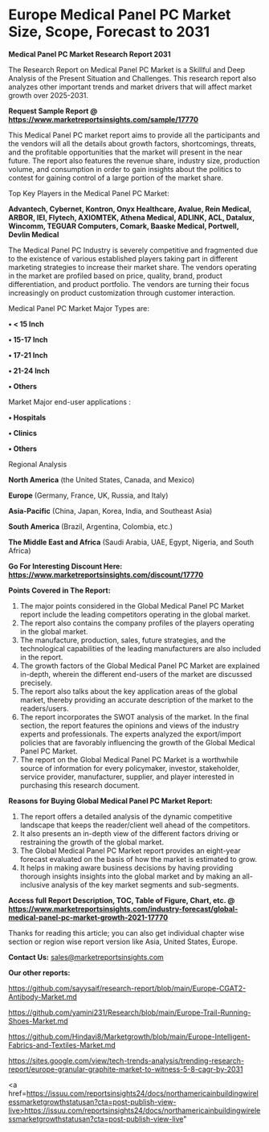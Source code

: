 # Europe Medical Panel PC Market Size, Scope, Forecast to 2031

<strong>Medical Panel PC Market Research Report 2031</strong>

The Research Report on Medical Panel PC Market is a Skillful and Deep Analysis of the Present Situation and Challenges. This research report also analyzes other important trends and market drivers that will affect market growth over 2025-2031.

<strong>Request Sample Report @ <a href=https://www.marketreportsinsights.com/sample/17770>https://www.marketreportsinsights.com/sample/17770</a></strong>

This Medical Panel PC market report aims to provide all the participants and the vendors will all the details about growth factors, shortcomings, threats, and the profitable opportunities that the market will present in the near future. The report also features the revenue share, industry size, production volume, and consumption in order to gain insights about the politics to contest for gaining control of a large portion of the market share.

Top Key Players in the Medical Panel PC Market:

<strong>Advantech, Cybernet, Kontron, Onyx Healthcare, Avalue, Rein Medical, ARBOR, IEI, Flytech, AXIOMTEK, Athena Medical, ADLINK, ACL, Datalux, Wincomm, TEGUAR Computers, Comark, Baaske Medical, Portwell, Devlin Medical</strong>

The Medical Panel PC Industry is severely competitive and fragmented due to the existence of various established players taking part in different marketing strategies to increase their market share. The vendors operating in the market are profiled based on price, quality, brand, product differentiation, and product portfolio. The vendors are turning their focus increasingly on product customization through customer interaction.

Medical Panel PC Market Major Types are:

<strong>• < 15 Inch

• 15-17 Inch

• 17-21 Inch

• 21-24 Inch

• Others</strong>

Market Major end-user applications :

<strong>• Hospitals

• Clinics

• Others</strong>

Regional Analysis

</u><strong><b>North America</b></strong> (the United States, Canada, and Mexico)

<strong><b>Europe </b></strong>(Germany, France, UK, Russia, and Italy)

<strong><b>Asia-Pacific</b></strong> (China, Japan, Korea, India, and Southeast Asia)

<strong><b>South America</b></strong> (Brazil, Argentina, Colombia, etc.)

<strong><b>The Middle East and Africa</b></strong> (Saudi Arabia, UAE, Egypt, Nigeria, and South Africa)

<strong>Go For Interesting Discount Here: <a href=https://www.marketreportsinsights.com/discount/17770>https://www.marketreportsinsights.com/discount/17770</a></strong>

<strong>Points Covered in The Report:</strong>
<ol>
  <li>The major points considered in the Global Medical Panel PC Market report include the leading competitors operating in the global market.</li>
  <li>The report also contains the company profiles of the players operating in the global market.</li>
  <li>The manufacture, production, sales, future strategies, and the technological capabilities of the leading manufacturers are also included in the report.</li>
  <li>The growth factors of the Global Medical Panel PC Market are explained in-depth, wherein the different end-users of the market are discussed precisely.</li>
  <li>The report also talks about the key application areas of the global market, thereby providing an accurate description of the market to the readers/users.</li>
  <li>The report incorporates the SWOT analysis of the market. In the final section, the report features the opinions and views of the industry experts and professionals. The experts analyzed the export/import policies that are favorably influencing the growth of the Global Medical Panel PC Market.</li>
  <li>The report on the Global Medical Panel PC Market is a worthwhile source of information for every policymaker, investor, stakeholder, service provider, manufacturer, supplier, and player interested in purchasing this research document.</li>
</ol>
<strong>Reasons for Buying Global Medical Panel PC Market Report:</strong>

<ol>
  <li>The report offers a detailed analysis of the dynamic competitive landscape that keeps the reader/client well ahead of the competitors.</li>
  <li>It also presents an in-depth view of the different factors driving or restraining the growth of the global market.</li>
  <li>The Global Medical Panel PC Market report provides an eight-year forecast evaluated on the basis of how the market is estimated to grow.</li>
  <li>It helps in making aware business decisions by having providing thorough insights insights into the global market and by making an all-inclusive analysis of the key market segments and sub-segments.</li>
</ol>
<strong>Access full Report Description, TOC, Table of Figure, Chart, etc. @ <a href=https://www.marketreportsinsights.com/industry-forecast/global-medical-panel-pc-market-growth-2021-17770>https://www.marketreportsinsights.com/industry-forecast/global-medical-panel-pc-market-growth-2021-17770</a></strong>


Thanks for reading this article; you can also get individual chapter wise section or region wise report version like Asia, United States, Europe.

<strong>Contact Us:</strong>
sales@marketreportsinsights.com

<strong>Our other reports:</strong>

<a href=https://github.com/sayysaif/research-report/blob/main/Europe-CGAT2-Antibody-Market.md>https://github.com/sayysaif/research-report/blob/main/Europe-CGAT2-Antibody-Market.md</a>

<a href=https://github.com/yamini231/Research/blob/main/Europe-Trail-Running-Shoes-Market.md>https://github.com/yamini231/Research/blob/main/Europe-Trail-Running-Shoes-Market.md</a>

<a href=https://github.com/Hindavi8/Marketgrowth/blob/main/Europe-Intelligent-Fabrics-and-Textiles-Market.md>https://github.com/Hindavi8/Marketgrowth/blob/main/Europe-Intelligent-Fabrics-and-Textiles-Market.md</a>

<a href=https://sites.google.com/view/tech-trends-analysis/trending-research-report/europe-granular-graphite-market-to-witness-5-8-cagr-by-2031>https://sites.google.com/view/tech-trends-analysis/trending-research-report/europe-granular-graphite-market-to-witness-5-8-cagr-by-2031</a>

<a href=https://issuu.com/reportsinsights24/docs/northamericainbuildingwirelessmarketgrowthstatusan?cta=post-publish-view-live>https://issuu.com/reportsinsights24/docs/northamericainbuildingwirelessmarketgrowthstatusan?cta=post-publish-view-live</a>"
